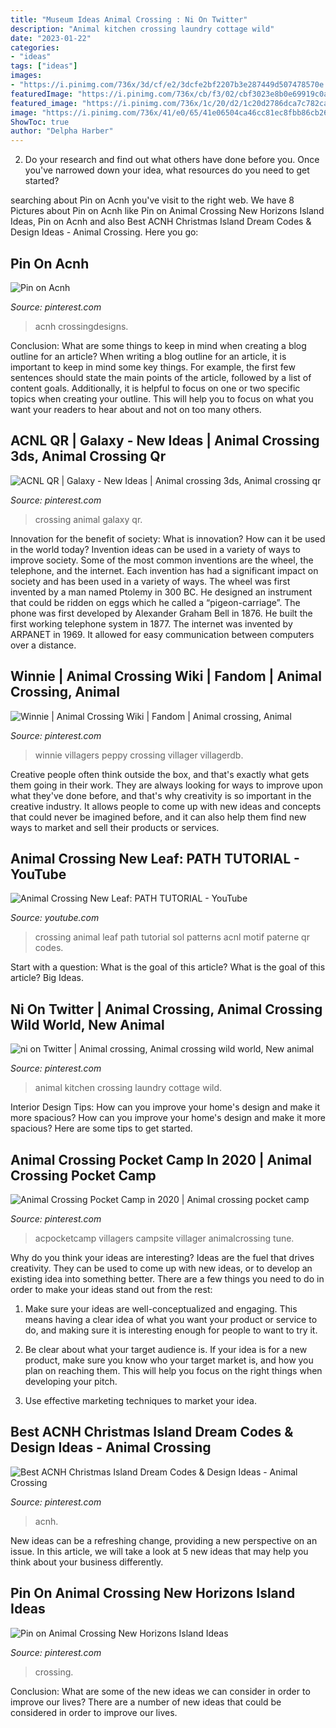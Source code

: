```yaml
---
title: "Museum Ideas Animal Crossing : Ni On Twitter"
description: "Animal kitchen crossing laundry cottage wild"
date: "2023-01-22"
categories:
- "ideas"
tags: ["ideas"]
images:
- "https://i.pinimg.com/736x/3d/cf/e2/3dcfe2bf2207b3e287449d507478570e.jpg"
featuredImage: "https://i.pinimg.com/736x/cb/f3/02/cbf3023e8b0e69919c0aeb00e9ec7938.jpg"
featured_image: "https://i.pinimg.com/736x/1c/20/d2/1c20d2786dca7c782ca04fedb7eaf975.jpg"
image: "https://i.pinimg.com/736x/41/e0/65/41e06504ca46cc81ec8fbb86cb26b7f1.jpg"
ShowToc: true
author: "Delpha Harber"
---
```



2. Do your research and find out what others have done before you. Once you've narrowed down your idea, what resources do you need to get started? 

	

		
searching about Pin on Acnh you've visit to the right web. We have 8 Pictures about Pin on Acnh like Pin on Animal Crossing New Horizons Island Ideas, Pin on Acnh and also Best ACNH Christmas Island Dream Codes &amp; Design Ideas - Animal Crossing. Here you go:
		
    
## Pin On Acnh

<img loading=lazy src="https://i.pinimg.com/736x/cf/d1/50/cfd150b65b6b6a7d21f7ae178d8f1c34.jpg" onerror="this.onerror=null;this.src='https://tse1.mm.bing.net/th?id=OIP.I4J7Xi7-qODEXyJUX7PyTgHaEI&amp;pid=15.1';" alt="Pin on Acnh">

_Source: pinterest.com_

>acnh crossingdesigns. 

	

Conclusion: What are some things to keep in mind when creating a blog outline for an article?
When writing a blog outline for an article, it is important to keep in mind some key things. For example, the first few sentences should state the main points of the article, followed by a list of content goals. Additionally, it is helpful to focus on one or two specific topics when creating your outline. This will help you to focus on what you want your readers to hear about and not on too many others.

    
## ACNL QR | Galaxy - New Ideas | Animal Crossing 3ds, Animal Crossing Qr

<img loading=lazy src="https://i.pinimg.com/736x/3d/cf/e2/3dcfe2bf2207b3e287449d507478570e.jpg" onerror="this.onerror=null;this.src='https://tse2.mm.bing.net/th?id=OIP.MPYe2WOrPfuPS3VOO8DPlAHaLH&amp;pid=15.1';" alt="ACNL QR | Galaxy - New Ideas | Animal crossing 3ds, Animal crossing qr">

_Source: pinterest.com_

>crossing animal galaxy qr. 

	

Innovation for the benefit of society: What is innovation? How can it be used in the world today?
Invention ideas can be used in a variety of ways to improve society. Some of the most common inventions are the wheel, the telephone, and the internet. Each invention has had a significant impact on society and has been used in a variety of ways. The wheel was first invented by a man named Ptolemy in 300 BC. He designed an instrument that could be ridden on eggs which he called a “pigeon-carriage”. The phone was first developed by Alexander Graham Bell in 1876. He built the first working telephone system in 1877. The internet was invented by ARPANET in 1969. It allowed for easy communication between computers over a distance.

    
## Winnie | Animal Crossing Wiki | Fandom | Animal Crossing, Animal

<img loading=lazy src="https://i.pinimg.com/736x/41/e0/65/41e06504ca46cc81ec8fbb86cb26b7f1.jpg" onerror="this.onerror=null;this.src='https://tse3.mm.bing.net/th?id=OIP.GW11X0VpFhEVKvM5X3YrYgAAAA&amp;pid=15.1';" alt="Winnie | Animal Crossing Wiki | Fandom | Animal crossing, Animal">

_Source: pinterest.com_

>winnie villagers peppy crossing villager villagerdb. 

	

Creative people often think outside the box, and that's exactly what gets them going in their work. They are always looking for ways to improve upon what they've done before, and that's why creativity is so important in the creative industry. It allows people to come up with new ideas and concepts that could never be imagined before, and it can also help them find new ways to market and sell their products or services.

    
## Animal Crossing New Leaf: PATH TUTORIAL - YouTube

<img loading=lazy src="http://i.ytimg.com/vi/GrliDcW8ygk/maxresdefault.jpg" onerror="this.onerror=null;this.src='https://tse2.mm.bing.net/th?id=OIP.kg1v1sfC6VGMiPAw0KCyIAHaEK&amp;pid=15.1';" alt="Animal Crossing New Leaf: PATH TUTORIAL - YouTube">

_Source: youtube.com_

>crossing animal leaf path tutorial sol patterns acnl motif paterne qr codes. 

	

Start with a question: What is the goal of this article?
What is the goal of this article? Big Ideas.

    
## Ni On Twitter | Animal Crossing, Animal Crossing Wild World, New Animal

<img loading=lazy src="https://i.pinimg.com/736x/1c/20/d2/1c20d2786dca7c782ca04fedb7eaf975.jpg" onerror="this.onerror=null;this.src='https://tse2.mm.bing.net/th?id=OIP._W4XUkGzeUCI1OQS0DljpgHaEK&amp;pid=15.1';" alt="ni on Twitter | Animal crossing, Animal crossing wild world, New animal">

_Source: pinterest.com_

>animal kitchen crossing laundry cottage wild. 

	

Interior Design Tips: How can you improve your home's design and make it more spacious?
How can you improve your home's design and make it more spacious? Here are some tips to get started.

    
## Animal Crossing Pocket Camp In 2020 | Animal Crossing Pocket Camp

<img loading=lazy src="https://i.pinimg.com/736x/cb/f3/02/cbf3023e8b0e69919c0aeb00e9ec7938.jpg" onerror="this.onerror=null;this.src='https://tse1.mm.bing.net/th?id=OIP.akXjlqZT6rVqIUqyb5niTwHaJS&amp;pid=15.1';" alt="Animal Crossing Pocket Camp in 2020 | Animal crossing pocket camp">

_Source: pinterest.com_

>acpocketcamp villagers campsite villager animalcrossing tune. 

	

Why do you think your ideas are interesting?
Ideas are the fuel that drives creativity. They can be used to come up with new ideas, or to develop an existing idea into something better. There are a few things you need to do in order to make your ideas stand out from the rest:
1. Make sure your ideas are well-conceptualized and engaging. This means having a clear idea of what you want your product or service to do, and making sure it is interesting enough for people to want to try it.

2. Be clear about what your target audience is. If your idea is for a new product, make sure you know who your target market is, and how you plan on reaching them. This will help you focus on the right things when developing your pitch.

3. Use effective marketing techniques to market your idea.

    
## Best ACNH Christmas Island Dream Codes &amp; Design Ideas - Animal Crossing

<img loading=lazy src="https://i.pinimg.com/736x/4d/38/5f/4d385fa09934780c2532d301f5b5edc2.jpg" onerror="this.onerror=null;this.src='https://tse3.mm.bing.net/th?id=OIP.yUglhtT1Vfz1y9mHYdyPtQHaEK&amp;pid=15.1';" alt="Best ACNH Christmas Island Dream Codes &amp; Design Ideas - Animal Crossing">

_Source: pinterest.com_

>acnh. 

	

New ideas can be a refreshing change, providing a new perspective on an issue. In this article, we will take a look at 5 new ideas that may help you think about your business differently.

    
## Pin On Animal Crossing New Horizons Island Ideas

<img loading=lazy src="https://i.pinimg.com/736x/10/1a/38/101a38499baae6a69cf8ef80b04d184e.jpg" onerror="this.onerror=null;this.src='https://tse3.mm.bing.net/th?id=OIP.P9pAexlYWGbzLiXifiKrrAHaF1&amp;pid=15.1';" alt="Pin on Animal Crossing New Horizons Island Ideas">

_Source: pinterest.com_

>crossing. 

	

Conclusion: What are some of the new ideas we can consider in order to improve our lives?
There are a number of new ideas that could be considered in order to improve our lives.


